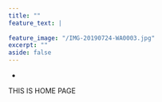 ```yaml
---
title: ""
feature_text: |
  
feature_image: "/IMG-20190724-WA0003.jpg"
excerpt: ""
aside: false
---
```


-
THIS IS HOME PAGE
